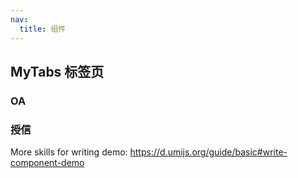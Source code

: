 ```yaml
---
nav:
  title: 组件
---
```


## MyTabs 标签页

### OA

<code src="./demo-1.jsx" background="#f5f5f5"></code>

### 授信

<code src="./demo-2.jsx" background="#f5f5f5"></code>

More skills for writing demo: https://d.umijs.org/guide/basic#write-component-demo
